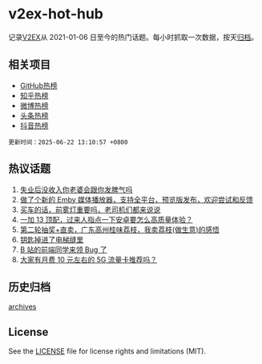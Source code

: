 # v2ex-hot-hub

 记录[V2EX](https://www.v2ex.com/)从 2021-01-06 日至今的热门话题。每小时抓取一次数据，按天[归档](archives)。
 
 ## 相关项目

- [GitHub热榜](https://github.com/snaildev/github-hot-hub)
- [知乎热榜](https://github.com/snaildev/zhihu-hot-hub)
- [微博热榜](https://github.com/snaildev/weibo-hot-hub)
- [头条热榜](https://github.com/snaildev/toutiao-hot-hub)
- [抖音热榜](https://github.com/snaildev/douyin-hot-hub)


 `更新时间：2025-06-22 13:10:57 +0800`

## 热议话题

1. [失业后没收入你老婆会跟你发脾气吗](https://www.v2ex.com/t/1140098)
1. [做了个新的 Emby 媒体播放器，支持全平台，预览版发布，欢迎尝试和反馈](https://www.v2ex.com/t/1140115)
1. [买车的话，前雾灯重要吗，老司机们都来说说](https://www.v2ex.com/t/1140102)
1. [一加 13 顶配，过来人指点一下安卓要怎么高质量体验？](https://www.v2ex.com/t/1140146)
1. [第二轮抽奖+直卖，广东高州桂味荔枝，我卖荔枝(做生意)的感悟](https://www.v2ex.com/t/1140203)
1. [钥匙掉进了电梯缝里](https://www.v2ex.com/t/1140189)
1. [B 站的前端同学来领 Bug 了](https://www.v2ex.com/t/1140113)
1. [大家有月费 10 元左右的 5G 流量卡推荐吗？](https://www.v2ex.com/t/1140106)

## 历史归档

[archives](archives)

## License

See the [LICENSE](LICENSE) file for license rights and limitations (MIT).
